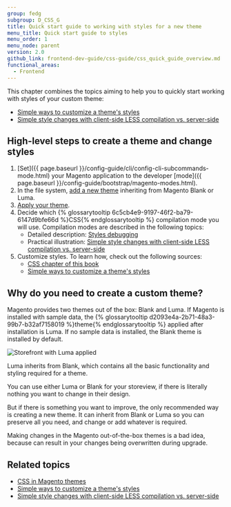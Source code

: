 ```yaml
---
group: fedg
subgroup: D_CSS_G
title: Quick start guide to working with styles for a new theme
menu_title: Quick start guide to styles
menu_order: 1
menu_node: parent
version: 2.0
github_link: frontend-dev-guide/css-guide/css_quick_guide_overview.md
functional_areas:
  - Frontend
---
```


This chapter combines the topics aiming to help you to quickly start working with styles of your custom theme:

- <a href="{{ page.baseurl }}/frontend-dev-guide/css-guide/css_quick_guide_approach.html">Simple ways to customize a theme's styles</a>
- <a href="{{ page.baseurl }}/frontend-dev-guide/css-guide/css_quick_guide_mode.html">Simple style changes with client-side LESS compilation vs. server-side</a>


## High-level steps to create a theme and change styles

1. [Set]({{ page.baseurl }}/config-guide/cli/config-cli-subcommands-mode.html) your Magento application to the developer [mode]({{ page.baseurl }}/config-guide/bootstrap/magento-modes.html).
1. In the file system, <a href="{{ page.baseurl }}/frontend-dev-guide/themes/theme-create.html" target="_blank">add a new theme</a> inheriting from Magento Blank or Luma.
3.  <a href="{{ page.baseurl }}/frontend-dev-guide/themes/theme-apply.html" target="_blank">Apply your theme</a>.
2. Decide which {% glossarytooltip 6c5cb4e9-9197-46f2-ba79-6147d9bfe66d %}CSS{% endglossarytooltip %} compilation mode you will use. Compilation modes are described in the following topics:
	- Detailed description: <a href="{{ page.baseurl }}/frontend-dev-guide/css-topics/css_debug.html">Styles debugging</a>
	- Practical illustration: <a href="{{ page.baseurl }}/frontend-dev-guide/css-guide/css_quick_guide_mode.html">Simple style changes with client-side LESS compilation vs. server-side</a>
4. Customize styles. To learn how, check out the following sources:
	- <a href="{{ page.baseurl }}/frontend-dev-guide/css-topics/css-overview.html">CSS chapter of this book</a>
	- <a href="{{ page.baseurl }}/frontend-dev-guide/css-guide/css_quick_guide_approach.html">Simple ways to customize a theme's styles</a>

## Why do you need to create a custom theme?

Magento provides two themes out of the box: Blank and Luma. If Magento is installed with sample data, the {% glossarytooltip d2093e4a-2b71-48a3-99b7-b32af7158019 %}theme{% endglossarytooltip %} applied after installation is Luma. If no sample data is installed, the Blank theme is installed by default.

<img src="{{ site.baseurl }}/common/images/css_guide_luma_.png" alt="Storefront with Luma applied">

Luma inherits from Blank, which contains all the basic functionality and styling required for a theme.

You can use either Luma or Blank for your storeview, if there is literally nothing you want to change in their design.

But if there is something you want to improve, the only recommended way is creating a new theme. It can inherit from Blank or Luma so you can preserve all you need, and change or add whatever is required.

Making changes in the Magento out-of-the-box themes is a bad idea, because can result in your changes being overwritten during upgrade.

## Related topics

- <a href="{{ page.baseurl }}/frontend-dev-guide/css-topics/css-overview.html"> CSS in Magento themes</a>
- <a href="{{ page.baseurl }}/frontend-dev-guide/css-guide/css_quick_guide_approach.html">Simple ways to customize a theme's styles</a>
- <a href="{{ page.baseurl }}/frontend-dev-guide/css-guide/css_quick_guide_mode.html">Simple style changes with client-side LESS compilation vs. server-side</a>
